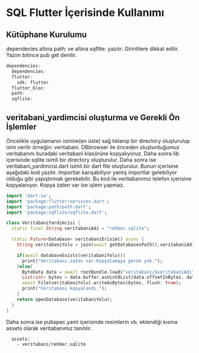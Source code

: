 # SQL Flutter İçerisinde Kullanımı
## Kütüphane Kurulumu
dependecies altına path: ve altına sqflite: yazılır. Girintilere dikkat edilir. Yazım bitince pub get denilir.
```dart
dependencies:
  dependencies:
  flutter:
    sdk: flutter
  flutter_bloc:
  path:
  sqflite:
```
## veritabani_yardimcisi oluşturma ve Gerekli Ön İşlemler
Öncelikle uygulamanın ismine(en üste) sağ tıklanıp bir directory oluşturulup isim verilir örneğin: veritabani. DBbrowser ile önceden oluşturduğumuz veritabanını buradaki veritabani klasörüne kopyalıyoruz. Daha sonra lib içerisinde sqlite isimli bir directory oluşturulur. Daha sonra ise veritabani_yardimcisi.dart isimli bir dart file oluşturulur. Bunun içerisine aşağıdaki kod yazılır. Importlar karışabiliyor yanlış importlar gelebiliyor olduğu gibi yapıştırmak gerekebilir. Bu kod ile veritabanımız telefon içerisine kopyalanıyor. Kopya zaten var ise işlem yapmaz.
```dart
import 'dart:io';
import 'package:flutter/services.dart';
import 'package:path/path.dart';
import 'package:sqflite/sqflite.dart';

class VeritabaniYardimcisi {
  static final String veritabaniAdi = "rehber.sqlite";

  static Future<Database> veritabaniErisim() async {
    String veritabaniYolu = join(await getDatabasesPath(),veritabaniAdi);

    if(await databaseExists(veritabaniYolu)){
      print("Veritabanı zaten var.Kopyalamaya gerek yok.");
    }else{
      ByteData data = await rootBundle.load("veritabani/$veritabaniAdi");
      List<int> bytes = data.buffer.asUint8List(data.offsetInBytes, data.lengthInBytes);
      await File(veritabaniYolu).writeAsBytes(bytes, flush: true);
      print("Veritabanı kopyalandı.");
    }
    return openDatabase(veritabaniYolu);
  }
}
```
Daha sonra ise pubspec.yaml içerisinde resimlerin vb. eklendiği kısma assets olarak veritabanımız tanıtılır.
```
  assets:
    - veritabani/rehber.sqlite
```
